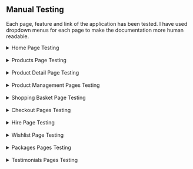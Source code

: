 ## Manual Testing

Each page, feature and link of the application has been tested.
I have used dropdown menus for each page to make the documentation more human readable.

<details>

<summary>
Home Page Testing</summary><br>

The HTML Templates associated with the home page are:

* base.html
* main-nav.html
* mobile-top-header.html
* index.html
* home-cards.html
* footer.html

Each link of the Home page was tested and was marked 'pass' when the following expected behaviour was produced.

* Base Template and Footer Links -- All links direct to the correct URL and external links open in new tabs. 

* Login Redirect -- The user is directed to the correct page depending on the users authentication status upon login or when the login links in the homepage cards are clicked.

* Can Access Products Page From Hero GIF -- The user can access the Products page from the home page hero GIF.

* Can Access Hire Page -- The user can access the HIRE page from the home page hero GIF.

* Can Access Hire Page -- The user can access the Products page via the Product & Services Cards.

* Can Access Products Page -- The user can access the Products page via the Product & Services Cards.

* Can Access About Page -- The user can access the Products page via the Product & Services Cards.

<br>

| Auth Status     | Can Register | Can Login | Can Logout | Products Links | Hire Links | Nav/Footer Links | Profile Access | Product Manaagement Access | Wishlist Access |
|-----------------|--------------|-----------|------------|----------------|------------|------------------|----------------|----------------------------|-----------------|
| Admin           | no/pass      | no/pass   | yes/pass   | yes/pass       | yes/pass   | yes/pass         | yes/pass       | yes/pass                   | yes/pass        |
| Registered User | no/pass      | no/pass   | yes/pass   | yes/pass       | yes/pass   | yes/pass         | yes/pass       | no/pass                    | yes/pass        |
| Anonymous User  | yes/pass     | yes/pass  | no/pass    | yes/pass       | yes/pass   | yes/pass         | no/pass        | no/pass                    | no/pass         |                    |

<br>

Home page validator testing.

The Home page was passed through the W3C HTML Validator and returned multiple errors.

<img src="../docs/testing_images/w3_1_errors.png"><br>
_W3C HTML Validator Testing Screenshot_ 

The errors were corrected and now the Validator returns no errors.

<img src="../docs/testing_images/w3_1_home.png"><br>
_W3C HTML Validator Testing Screenshot_ 

The Home page was passed through the WCAG Color contrast checker and returned no contrast errors.

<img src="../docs/testing_images/home_wcag.png"><br>
_WCAG Validator Testing Screenshot_

The Home Page was passed through Lighthouse and returned the following performance results:

<img src="../docs/testing_images/lighthouse_1.png"><br>
_Desktop Lighthouse Performance Testing Screenshot_

<img src="../docs/testing_images/lighthouse_2.png"><br>
_Mobile Lighthouse Performance Testing Screenshot_

In future versions of the app I hope to significantly improve mobile performance.
<br>
</details>

<br>

<details>

<summary>
Products Page Testing</summary><br>

The HTML Templates associated with the products page are:

* base.html
* main-nav.html
* mobile-top-header.html
* products
* footer.html

Each link of the Products page was tested and was marked 'pass' when the following expected behaviour was produced.

* Base Template and Footer Links -- All links direct to the correct URL and external links open in new tabs. 

* Sort selector -- The sort selector is accessible and functions correctly.

* Availability toggle -- The availability toggle is accessible and functions correctly.

* Can Add to basket -- User can add product to basket

* Message Success -- User is notified when item is in basket.

* Product Detail Access -- The user can access the Product Detail page from the Product Card Links.

* Add Product Form -- An authenticated Admin user can add an existing product.

* Update Product Form -- An authenticated Admin user can edit an existing product.

* Can Delete Product -- An authenticated Admin user can delete an existing product.

* Can Add or Remove item to wishlist -- An authenticated user can add/remove an item from the wishlist. Unathenticated users are redirected to login.


<br>

| Auth Status     | Sort Select | Availability Select | Can Add To Basket | Is Notified | Products Detail Links | Add Product | Edit Product | Wishlist Access |
|-----------------|-------------|---------------------|-------------------|-------------|-----------------------|-------------|--------------|-----------------|
| Admin           | yes/pass    | yes/pass            | yes/pass          | yes/pass    | yes/pass              | yes/pass    | yes/pass     | yes/pass        |
| Registered User | yes/pass    | yes/pass            | yes/pass          | yes/pass    | yes/pass              | no/pass     | no/pass      | yes/pass        |
| Anonymous User  | yes/pass    | yes/pass            | yes/pass          | yes/pass    | yes/pass              | no/pass     | no/pass      | no/pass         |
<br>

Products page validator testing.

The Products page was passed through the W3C HTML Validator and returned this warning.

<img src="../docs/testing_images/w3_2_products.png"><br>
_W3C HTML Validator Testing Screenshot_ 

I researched this warning and as it provides nice feedback for the user, maintains a consistent design I decided it could be safely ignored.

<img src="../docs/testing_images/w3_2_errors.png"><br>
_W3C HTML Validator Testing Screenshot_ 

The Products page was passed through the WCAG Color contrast checker and returned no contrast errors. (The error seen in the supporting image is from a table row in the WCAG table itself)

<img src="../docs/testing_images/products_wcag.png"><br>
_WCAG Validator Testing Screenshot_

The Products Page was passed through Lighthouse and returned the following performance results:

<img src="../docs/testing_images/lighthouse_4.png"><br>
_Desktop Lighthouse Performance Testing Screenshot_

<img src="../docs/testing_images/lighthouse_5.png"><br>
_Mobile Lighthouse Performance Testing Screenshot_

In future versions of the app I hope to significantly improve mobile performance.
<br>
</details>

<br>

<details>

<summary>
Product Detail Page Testing</summary><br>

The HTML Templates associated with the products page are:

* base.html
* main-nav.html
* mobile-top-header.html
* product-detail.html
* footer.html

Each link of the Product Detail page was tested and was marked 'pass' when the following expected behaviour was produced.

* Base Template and Footer Links -- All links direct to the correct URL and external links open in new tabs. 

* Quantity -- User Can Select Quantity

* Can Add to basket -- User can add product to basket

* Message Success -- User is notified when item is in basket.

* Message Warning -- User is notified if they have reached max allowed items.

* Back to Products -- The user can return to the Products page from the Product Detail Page.

* Can Add or Remove item to wishlist -- An authenticated user can add/remove an item from the wishlist. Unathenticated users are redirected to login.


<br>

| Auth Status     | Quantity | Can Add To Basket | Is Notified (Success) | Is Notified (Warning) | Back to Products | Wishlist Access |
|-----------------|----------|-------------------|-----------------------|-----------------------|------------------|-----------------|
| Admin           | yes/pass | yes/pass          | yes/pass              | yes/pass              | yes/pass         | yes/pass        |
| Registered User | yes/pass | yes/pass          | yes/pass              | yes/pass              | Yes/pass         | yes/pass        |
| Anonymous User  | yes/pass | yes/pass          | yes/pass              | yes/pass              | Yes/pass         | no/pass         |
<br>

Product Detail page validator testing.

The Product Detail page was passed through the W3C HTML Validator and returned this warning.

<img src="../docs/testing_images/w3_product_detail.png"><br>
_W3C HTML Validator Testing Screenshot_ 

I researched this warning and as it provides nice feedback for the user, maintains a consistent design I decided it could be safely ignored.

<img src="../docs/testing_images/w3_2_errors.png"><br>
_W3C HTML Validator Testing Screenshot_ 

The Product Detail page was passed through the WCAG Color contrast checker and returned no contrast errors. (The error seen in the supporting image is from a table row in the WCAG table itself)

<img src="../docs/testing_images/product_detail_wcag.png"><br>
_WCAG Validator Testing Screenshot_

The Product Detail Page was passed through Lighthouse and returned the following performance results:

<img src="../docs/testing_images/lighthouse_6.png"><br>
_Desktop Lighthouse Performance Testing Screenshot_

<img src="../docs/testing_images/lighthouse_7.png"><br>
_Mobile Lighthouse Performance Testing Screenshot_

<br>
</details>

<br>

<details>

<summary>
Product Management Pages Testing</summary><br>

The HTML Templates associated with the products page are:

* base.html
* main-nav.html
* mobile-top-header.html
* add_product.html
* edit_product.html
* footer.html

Each of the Product Management Form pages were tested and was marked 'pass' when the following expected behaviour was produced.

* Base Template and Footer Links -- All links direct to the correct URL and external links open in new tabs.

* Product Management Access -- Product Management is only available to Admin users.

* Form Validation -- The form returned validation error message if form was invalid

* Cancel -- The User can cancel the action and return to products page.

* Message Success -- User is notified when a product is added.

* Message Info -- User is notified when a editing a product.

<br>

| Auth Status     | Can Access | Form Validation | Is Notified (Success) | Is Notified (Info) | Back to Products |
|-----------------|------------|-----------------|-----------------------|--------------------|------------------|
| Admin           | yes/pass   | yes/pass        | yes/pass              | yes/pass           | yes/pass         |
| Registered User | no/pass    | n/a             | n/a                   | n/a                | n/a              |
| Anonymous User  | no/pass    | n/a             | n/a                   | n/a                | n/a              |
<br>

Product Management pages validator testing.

The Product Management pages were passed through the W3C HTML Validator and returned no warnings

<img src="../docs/testing_images/w3_products_management_add.png"><br>
_W3C HTML Validator Testing Screenshot_ 

<img src="../docs/testing_images/w3_product_management_edit.png"><br>
_W3C HTML Validator Testing Screenshot_ 

The Products Management Pages were passed through the WCAG Color contrast checker and returned no contrast errors. (The error seen in the supporting image is from a table row in the WCAG table itself)

<img src="../docs/testing_images/wcag_product_detail.png"><br>
_WCAG Validator Testing Screenshot_

The Product Management Pages were passed through Lighthouse and returned the following performance results:

<img src="../docs/testing_images/lighthouse_6.png"><br>
_Desktop Lighthouse Performance Testing Screenshot_

<img src="../docs/testing_images/lighthouse_7.png"><br>
_Mobile Lighthouse Performance Testing Screenshot_

<br>
</details>

<br>

<details>

<summary>
Shopping Basket Page Testing</summary><br>

The HTML Templates associated with the products page are:

* base.html
* main-nav.html
* mobile-top-header.html
* shopping-basket.html
* footer.html

The Shopping Basket page was tested and was marked 'pass' when the following expected behaviour was produced.

* Base Template and Footer Links -- All links direct to the correct URL and external links open in new tabs.

* Update Quantity -- The User can update the quantity of a given product from their basket.

* Remove Product -- The User can remove a given product from their basket.

* Back To Shopping -- The User can return to products page via the back to shopping button.

* Messages -- User is notified when an action is submitted or there are no products in their basket.

* Go to checkout -- User can go to the checkout page via the Secure Checkout button.

<br>

| Auth Status     | Update Qyt | Delete Product | Back To Shopping | Messages | Go To Checkout |
|-----------------|------------|----------------|------------------|----------|----------------|
| Admin           | yes/pass   | yes/pass       | yes/pass         | yes/pass | yes/pass       |
| Registered User | yes/pass   | yes/pass       | yes/pass         | yes/pass | yes/pass       |
| Anonymous User  | yes/pass   | yes/pass       | yes/pass         | yes/pass | yes/pass       |
<br>

Shopping Basket page validator testing.

The Shopping Basket page was passed through the W3C HTML Validator and returned just one justifiable warning.

<img src="../docs/testing_images/w3_shopping_basket.png"><br>
_W3C HTML Validator Testing Screenshot_ 

<br>
The Shopping Basket page was passed through the WCAG Color contrast checker and returned no contrast errors. (The error seen in the supporting image is from a table row in the WCAG table itself)

<img src="../docs/testing_images/wcag_basket.png"><br>
_WCAG Validator Testing Screenshot_

The Shopping Basket page was passed through Lighthouse and returned the following performance results:

<img src="../docs/testing_images/lighthouse_10.png"><br>
_Desktop Lighthouse Performance Testing Screenshot_

<img src="../docs/testing_images/lighthouse_11.png"><br>
_Mobile Lighthouse Performance Testing Screenshot_

The SEO Score was low here because the basket is included in the robots.txt file.
<br>
</details>

<br>

<details>

<summary>
Checkout Pages Testing</summary><br>

The HTML Templates associated with the products page are:

* base.html
* main-nav.html
* mobile-top-header.html
* checkout.html
* checkout_success.html
* footer.html

The Checkout page was tested and was marked 'pass' when the following expected behaviour was produced.

* Base Template and Footer Links -- All links direct to the correct URL and external links open in new tabs.

* Delivery Details -- Form displays saved delivery details of registered users.

* Back To Shopping -- The User can return to basket page via the back to basket button.

* Form Error Handling -- The user is informed if the form is invalid. 

* Messages -- User is notified when an action is submitted or there are no products in their basket.

* Submit order -- The User can submit an order.

<br>

| Auth Status     | Details Saved | Form Error Handling | Back To basket | Messages | Submit Order |
|-----------------|---------------|---------------------|----------------|----------|--------------|
| Admin           | yes/pass      | yes/pass            | yes/pass       | yes/pass | yes/pass     |
| Registered User | yes/pass      | yes/pass            | yes/pass       | yes/pass | yes/pass     |
| Anonymous User  | no/pass       | yes/pass            | yes/pass       | yes/pass | yes/pass     |
<br>

Checkout page validator testing.

The Checkout page was passed through the W3C HTML Validator and returned just one justifiable warning.

<img src="../docs/testing_images/w3_checkout.png"><br>
_W3C HTML Validator Testing Screenshot_ 

<br>
The Checkout page was passed through the WCAG Color contrast checker and returned no contrast errors. (The error seen in the supporting image is from a table row in the WCAG table itself)

<img src="../docs/testing_images/wcag_checkout.png"><br>
_WCAG Validator Testing Screenshot_

The Checkout page was passed through Lighthouse and returned the following performance results:

<img src="../docs/testing_images/lighthouse_12.png"><br>
_Desktop Lighthouse Performance Testing Screenshot_

<img src="../docs/testing_images/lighthouse_13.png"><br>
_Mobile Lighthouse Performance Testing Screenshot_

The Checkout Success page was also tested in W3 and is fully functional.

<img src="../docs/testing_images/w3_checkout_success.png"><br>
_W3C HTML Validator Testing Screenshot_ 

<img src="../docs/testing_images/auth_checkout.png"><br>
_Checkout Success Testing Screenshot_ 
<br>
</details>

<br>

<details>

<summary>
Hire Page Testing</summary><br>

The HTML Templates associated with the products page are:

* base.html
* main-nav.html
* mobile-top-header.html
* hire.html
* footer.html

The Hire page was tested and was marked 'pass' when the following expected behaviour was produced.

* Base Template and Footer Links -- All links direct to the correct URL and external links open in new tabs.

* Package Offers -- Users can view packages via the Package Offers link.

* Facebook links -- The User can visit the Facebook business page via both links (The links both open in a new tab.)


<br>

| Auth Status     | Packages Links | Facebook Links |
|-----------------|----------------|----------------|
| Admin           | yes/pass       | yes/pass       |
| Registered User | yes/pass       | yes/pass       |
| Anonymous User  | yes/pass       | yes/pass       |
<br>

Hire Page validator testing.

The Hire page was passed through the W3C HTML Validator and returned no warnings.

<img src="../docs/testing_images/w3_checkout.png"><br>
_W3C HTML Validator Testing Screenshot_ 

<br>
The Hire page was passed through the WCAG Color contrast checker and returned no contrast errors. (The error seen in the supporting image is from a table row in the WCAG table itself)

<img src="../docs/testing_images/wcag_hire.png"><br>
_WCAG Validator Testing Screenshot_

The Hire page was passed through Lighthouse and returned the following performance results:

<img src="../docs/testing_images/lighthouse_14.png"><br>
_Desktop Lighthouse Performance Testing Screenshot_

<img src="../docs/testing_images/lighthouse_15.png"><br>
_Mobile Lighthouse Performance Testing Screenshot_

<br>
</details>

<br>

<details>

<summary>
Wishlist Page Testing</summary><br>

The HTML Templates associated with the products page are:

* base.html
* main-nav.html
* mobile-top-header.html
* wishlist.html
* footer.html

The Wishlist page was tested and was marked 'pass' when the following expected behaviour was produced.

* Base Template and Footer Links -- All links direct to the correct URL and external links open in new tabs.

* Products Link -- Users can return to products page from the Find More Products link.

* Add To Wishlist -- The User can add a product from the wishlist to the shopping basket.

* Remove From Wishlist -- The User can remove a product from the wishlist.


<br>

| Auth Status     | Products Links | Add to Basket | Remove From Wishlist |
|-----------------|----------------|---------------|----------------------|
| Admin           | yes/pass       | yes/pass      | yes/pass             |
| Registered User | yes/pass       | yes/pass      | yes/pass             |
| Anonymous User  | n/a            | n/a           | n/a                  |
<br>

Wishlist Page validator testing.

The Wishlist page was passed through the W3C HTML Validator and returned just one justifiable warning. (As referenced earlier)

<img src="../docs/testing_images/w3_wishlist.png"><br>
_W3C HTML Validator Testing Screenshot_ 

<br>
The Wishlist page was passed through the WCAG Color contrast checker and returned no contrast errors. (The error seen in the supporting image is from a table row in the WCAG table itself)

<img src="../docs/testing_images/wcag_wishlist.png"><br>
_WCAG Validator Testing Screenshot_

The Wishlist page was passed through Lighthouse and returned the following performance results:

<img src="../docs/testing_images/lighthouse_16.png"><br>
_Desktop Lighthouse Performance Testing Screenshot_

<img src="../docs/testing_images/lighthouse_17.png"><br>
_Mobile Lighthouse Performance Testing Screenshot_

<br>
</details>

<br>

<details>

<summary>
Packages Pages Testing</summary><br>

The HTML Templates associated with the products page are:

* base.html
* main-nav.html
* mobile-top-header.html
* packages.html
* packages_form.html
* packages_confirm_delete.html
* package_request_form.html
* package_request_success.html
* custom_packages.html
* footer.html

In this section, I tested the main package page first and in the interest of brevity, I tested all the packages pages
and features running lighthouse in the local server.

The Packages page was tested and was marked 'pass' when the following expected behaviour was produced.

* Base Template and Footer Links -- All links direct to the correct URL and external links open in new tabs.

* About Link -- Users can go to the About page from the Packages Page.

* Facebook Link -- Users can visit the Facebook page to make a booking (opens in new tab)

* Request Package -- User can request a custom package.

* Add Package -- Admin can add a custom package via the add package link.

* View Custom Packages --  Admin Can View an remove Custom Packages from the custom package page.

<br>

| Auth Status     | About Link | Facebook Link | Request Package | Add Package | View/Delete Custom Packages |
|-----------------|------------|---------------|-----------------|-------------|-----------------------------|
| Admin           | yes/pass   | no/pass       | no/pass         | yes/pass    | yes/pass                    |
| Registered User | yes/pass   | yes/pass      | yes/pass        | no/pass     | no/pass                     |
| Anonymous User  | yes/pass   | yes/pass      | yes/pass        | no/pass     | no/pass                     |

Packages Page validator testing.

The Packages page was passed through the W3C HTML Validator and returned no errors.

<img src="../docs/testing_images/w3_packages.png"><br>
_W3C HTML Validator Testing Screenshot_ 

<br>
The Packages page  page was passed through the WCAG Color contrast checker and returned no contrast errors. (The error seen in the supporting image is from a table row in the WCAG table itself)

<img src="../docs/testing_images/wcag_packages.png"><br>
_WCAG Validator Testing Screenshot_

The Packages page was passed through Lighthouse and returned the following performance results:

<img src="../docs/testing_images/lighthouse_18.png"><br>
_Desktop Lighthouse Performance Testing Screenshot_

<img src="../docs/testing_images/lighthouse_19.png"><br>
_Mobile Lighthouse Performance Testing Screenshot_

The Custom Packages Page was also tested...

<img src="../docs/testing_images/lighthouse_20.png"><br>
_Desktop Lighthouse Performance Testing Screenshot_

<img src="../docs/testing_images/w3_packages_form.png"><br>
_W3C HTML Validator Testing Screenshot_ 

<img src="../docs/testing_images/w3_custom_packages.png"><br>
_W3C HTML Validator Testing Screenshot_ 

<img src="../docs/testing_images/w3_custom_packages.png"><br>
_W3C HTML Validator Testing Screenshot_ 

<img src="../docs/testing_images/w3_add_package.png"><br>
_W3C HTML Validator Testing Screenshot_ 

<img src="../docs/testing_images/w3_package_request_form.png"><br>
_W3C HTML Validator Testing Screenshot_ 
<br>
</details>

<br>

<details>

<summary>
Testimonials Pages Testing</summary><br>

The HTML Templates associated with the testimonials page are:

* base.html
* main-nav.html
* mobile-top-header.html
* testimonials.html
* testimonials_form.html
* clienttestimonial_confirm_delete.html
* footer.html

In this section, I tested the main Testimonials page first and in the interest of brevity, I tested it and the other templates
and features running lighthouse in the local server.

The Testimonials page was tested and was marked 'pass' when the following expected behaviour was produced.

* Base Template and Footer Links -- All links direct to the correct URL and external links open in new tabs.

* Facebook Links -- The User can access the Facebook Page to make an enquiry.

* About Page -- The User can go to the about page via the link provided.

* Add/Update Testimonial -- Admin user can add, update and delete a testimonial.

* Messages -- User is notified when an action is submitted.

<br>

| Auth Status     | About Link | Facebook Link | Add Testimonial | Update/Delete Testimonial |
|-----------------|------------|---------------|-----------------|---------------------------|
| Admin           | yes/pass   | no/pass       | yes/pass        | yes/pass                  |
| Registered User | yes/pass   | yes/pass      | no/pass         | no/pass                   |
| Anonymous User  | yes/pass   | yes/pass      | no/pass         | no/pass                   |
<br>

Testimonials page validator testing.

The Testimonials page was passed through the W3C HTML Validator and returned no errors

<img src="../docs/testing_images/w3_testimonials.png"><br>
_W3C HTML Validator Testing Screenshot_ 

<br>
The Shopping Basket page was passed through the WCAG Color contrast checker and returned no contrast errors. (The error seen in the supporting image is from a table row in the WCAG table itself)

<img src="../docs/testing_images/wcag_testimonials.png"><br>
_WCAG Validator Testing Screenshot_

The Testimonials page was passed through Lighthouse and returned the following performance results:

<img src="../docs/testing_images/lighthouse_21.png"><br>
_Desktop Lighthouse Performance Testing Screenshot_

<img src="../docs/testing_images/lighthouse_22.png"><br>
_Mobile Lighthouse Performance Testing Screenshot_

Other Testimonials Templates

<img src="../docs/testing_images/w3_testimonials.png"><br>
_W3C HTML Validator Testing Screenshot_ 

<img src="../docs/testing_images/w3_delete_testimonial.png"><br>
_W3C HTML Validator Testing Screenshot_

The Form Page was also tested in lighthouse.

<img src="../docs/testing_images/lighthouse_23.png"><br>
_Desktop Lighthouse Performance Testing Screenshot_

<br>
</details>



